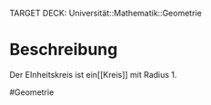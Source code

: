 TARGET DECK: Universität::Mathematik::Geometrie

# Beschreibung
Der EInheitskreis ist ein[[Kreis]] mit Radius $1$.



#Geometrie



